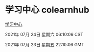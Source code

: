 # 学习中心 colearnhub
[学习中心](http://59.174.26.185:56308/colearnhub/)

2021年 07月 24日 星期六 06:10:06 CST

2021年 07月 23日 星期五 22:10:06 GMT
